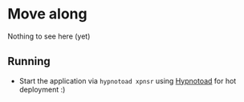 # Move along

Nothing to see here (yet)

## Running

* Start the application via `hypnotoad xpnsr` using [Hypnotoad](https://mojolicious.org/perldoc/Mojo/Server/Hypnotoad) for hot deployment :)
